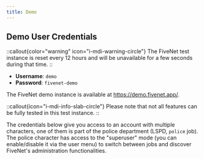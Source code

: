 ```yaml
---
title: Demo
---
```


## Demo User Credentials

::callout{color="warning" icon="i-mdi-warning-circle"}
The FiveNet test instance is reset every 12 hours and will be unavailable for a few seconds during that time.
::

- **Username**: `demo`
- **Password**: `fivenet-demo`

The FiveNet demo instance is available at <https://demo.fivenet.app/>.

::callout{icon="i-mdi-info-slab-circle"}
Please note that not all features can be fully tested in this test instance.
::

The credentials below give you access to an account with multiple characters, one of them is part of the police department (LSPD, `police` job). The police character has access to the "superuser" mode (you can enable/disable it via the user menu) to switch between jobs and discover FiveNet's administration functionalities.

